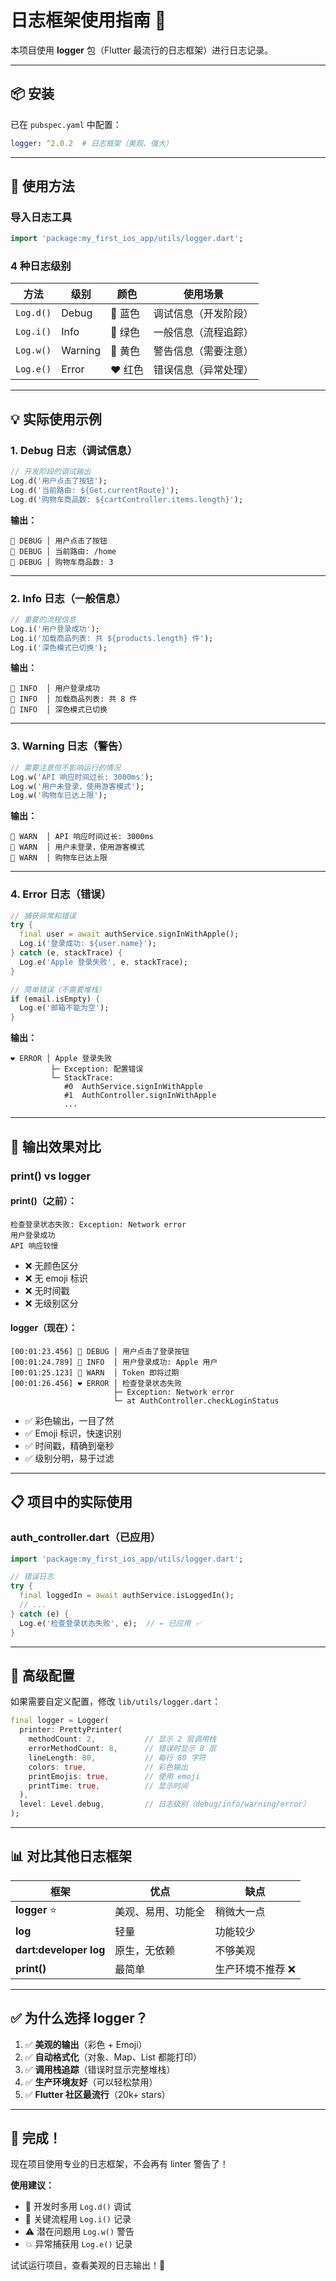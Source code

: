 # 日志框架使用指南 📝

本项目使用 **logger** 包（Flutter 最流行的日志框架）进行日志记录。

---

## 📦 安装

已在 `pubspec.yaml` 中配置：
```yaml
logger: ^2.0.2  # 日志框架（美观、强大）
```

---

## 🎯 使用方法

### **导入日志工具**
```dart
import 'package:my_first_ios_app/utils/logger.dart';
```

### **4 种日志级别**

| 方法 | 级别 | 颜色 | 使用场景 |
|------|------|------|----------|
| `Log.d()` | Debug | 💙 蓝色 | 调试信息（开发阶段） |
| `Log.i()` | Info | 💚 绿色 | 一般信息（流程追踪） |
| `Log.w()` | Warning | 💛 黄色 | 警告信息（需要注意） |
| `Log.e()` | Error | ❤️ 红色 | 错误信息（异常处理） |

---

## 💡 实际使用示例

### **1. Debug 日志（调试信息）**
```dart
// 开发阶段的调试输出
Log.d('用户点击了按钮');
Log.d('当前路由: ${Get.currentRoute}');
Log.d('购物车商品数: ${cartController.items.length}');
```

**输出：**
```
💙 DEBUG │ 用户点击了按钮
💙 DEBUG │ 当前路由: /home
💙 DEBUG │ 购物车商品数: 3
```

---

### **2. Info 日志（一般信息）**
```dart
// 重要的流程信息
Log.i('用户登录成功');
Log.i('加载商品列表: 共 ${products.length} 件');
Log.i('深色模式已切换');
```

**输出：**
```
💚 INFO  │ 用户登录成功
💚 INFO  │ 加载商品列表: 共 8 件
💚 INFO  │ 深色模式已切换
```

---

### **3. Warning 日志（警告）**
```dart
// 需要注意但不影响运行的情况
Log.w('API 响应时间过长: 3000ms');
Log.w('用户未登录，使用游客模式');
Log.w('购物车已达上限');
```

**输出：**
```
💛 WARN  │ API 响应时间过长: 3000ms
💛 WARN  │ 用户未登录，使用游客模式
💛 WARN  │ 购物车已达上限
```

---

### **4. Error 日志（错误）**
```dart
// 捕获异常和错误
try {
  final user = await authService.signInWithApple();
  Log.i('登录成功: ${user.name}');
} catch (e, stackTrace) {
  Log.e('Apple 登录失败', e, stackTrace);
}

// 简单错误（不需要堆栈）
if (email.isEmpty) {
  Log.e('邮箱不能为空');
}
```

**输出：**
```
❤️ ERROR │ Apple 登录失败
         ├─ Exception: 配置错误
         └─ StackTrace:
            #0  AuthService.signInWithApple
            #1  AuthController.signInWithApple
            ...
```

---

## 🎨 输出效果对比

### **print() vs logger**

#### **print()（之前）：**
```
检查登录状态失败: Exception: Network error
用户登录成功
API 响应较慢
```
- ❌ 无颜色区分
- ❌ 无 emoji 标识
- ❌ 无时间戳
- ❌ 无级别区分

#### **logger（现在）：**
```
[00:01:23.456] 💙 DEBUG │ 用户点击了登录按钮
[00:01:24.789] 💚 INFO  │ 用户登录成功: Apple 用户
[00:01:25.123] 💛 WARN  │ Token 即将过期
[00:01:26.456] ❤️ ERROR │ 检查登录状态失败
                       ├─ Exception: Network error
                       └─ at AuthController.checkLoginStatus
```
- ✅ 彩色输出，一目了然
- ✅ Emoji 标识，快速识别
- ✅ 时间戳，精确到毫秒
- ✅ 级别分明，易于过滤

---

## 📋 项目中的实际使用

### **auth_controller.dart（已应用）**
```dart
import 'package:my_first_ios_app/utils/logger.dart';

// 错误日志
try {
  final loggedIn = await authService.isLoggedIn();
  // ...
} catch (e) {
  Log.e('检查登录状态失败', e);  // ← 已应用 ✅
}
```

---

## 🔧 高级配置

如果需要自定义配置，修改 `lib/utils/logger.dart`：

```dart
final logger = Logger(
  printer: PrettyPrinter(
    methodCount: 2,           // 显示 2 层调用栈
    errorMethodCount: 8,      // 错误时显示 8 层
    lineLength: 80,           // 每行 80 字符
    colors: true,             // 彩色输出
    printEmojis: true,        // 使用 emoji
    printTime: true,          // 显示时间
  ),
  level: Level.debug,         // 日志级别（debug/info/warning/error）
);
```

---

## 📊 对比其他日志框架

| 框架 | 优点 | 缺点 |
|------|------|------|
| **logger** ⭐ | 美观、易用、功能全 | 稍微大一点 |
| **log** | 轻量 | 功能较少 |
| **dart:developer log** | 原生，无依赖 | 不够美观 |
| **print()** | 最简单 | 生产环境不推荐 ❌ |

---

## ✅ 为什么选择 logger？

1. ✅ **美观的输出**（彩色 + Emoji）
2. ✅ **自动格式化**（对象、Map、List 都能打印）
3. ✅ **调用栈追踪**（错误时显示完整堆栈）
4. ✅ **生产环境友好**（可以轻松禁用）
5. ✅ **Flutter 社区最流行**（20k+ stars）

---

## 🎉 完成！

现在项目使用专业的日志框架，不会再有 linter 警告了！

**使用建议：**
- 🐛 开发时多用 `Log.d()` 调试
- 📝 关键流程用 `Log.i()` 记录
- ⚠️ 潜在问题用 `Log.w()` 警告
- 💥 异常捕获用 `Log.e()` 记录

试试运行项目，查看美观的日志输出！🚀
